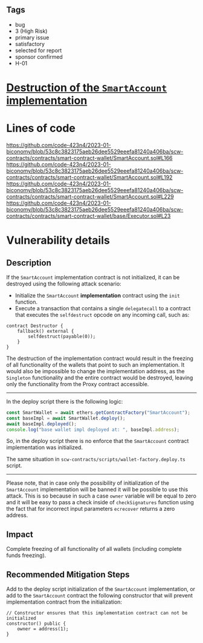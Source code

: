 ## Tags

- bug
- 3 (High Risk)
- primary issue
- satisfactory
- selected for report
- sponsor confirmed
- H-01

# [Destruction of the `SmartAccount` implementation](https://github.com/code-423n4/2023-01-biconomy-findings/issues/496) 

# Lines of code

https://github.com/code-423n4/2023-01-biconomy/blob/53c8c3823175aeb26dee5529eeefa81240a406ba/scw-contracts/contracts/smart-contract-wallet/SmartAccount.sol#L166
https://github.com/code-423n4/2023-01-biconomy/blob/53c8c3823175aeb26dee5529eeefa81240a406ba/scw-contracts/contracts/smart-contract-wallet/SmartAccount.sol#L192
https://github.com/code-423n4/2023-01-biconomy/blob/53c8c3823175aeb26dee5529eeefa81240a406ba/scw-contracts/contracts/smart-contract-wallet/SmartAccount.sol#L229
https://github.com/code-423n4/2023-01-biconomy/blob/53c8c3823175aeb26dee5529eeefa81240a406ba/scw-contracts/contracts/smart-contract-wallet/base/Executor.sol#L23


# Vulnerability details

## Description

If the `SmartAccount` implementation contract is not initialized, it can be destroyed using the following attack scenario:

- Initialize the `SmartAccount` **implementation** contract using the `init` function.
- Execute a transaction that contains a single `delegatecall` to a contract that executes the `selfdestruct` opcode on any incoming call, such as:

```solidity=
contract Destructor {
    fallback() external {
        selfdestruct(payable(0));
    }
}
```

The destruction of the implementation contract would result in the freezing of all functionality of the wallets that point to such an implementation. It would also be impossible to change the implementation address, as the `Singleton` functionality and the entire contract would be destroyed, leaving only the functionality from the Proxy contract accessible.

---

In the deploy script there is the following logic:

```typescript
const SmartWallet = await ethers.getContractFactory("SmartAccount");
const baseImpl = await SmartWallet.deploy();
await baseImpl.deployed();
console.log("base wallet impl deployed at: ", baseImpl.address);
```

So, in the deploy script there is no enforce that the `SmartAccount` contract implementation was initialized.

The same situation in `scw-contracts/scripts/wallet-factory.deploy.ts` script.

---

Please note, that in case only the possibility of initialization of the `SmartAccount` implementation will be banned it will be possible to use this attack. This is so because in such a case `owner` variable will be equal to zero and it will be easy to pass a check inside of `checkSignatures` function using the fact that for incorrect input parameters `ecrecover` returns a zero address.

## Impact

Complete freezing of all functionality of all wallets (including complete funds freezing).

## Recommended Mitigation Steps

Add to the deploy script initialization of the `SmartAccount` implementation, or add to the `SmartAccount` contract the following constructor that will prevent implementation contract from the initialization:

```solidity=
// Constructor ensures that this implementation contract can not be initialized
constructor() public {
    owner = address(1);
}
```